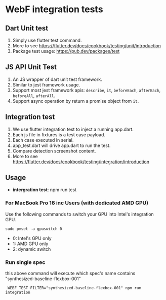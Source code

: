 # WebF integration tests

## Dart Unit test

1. Simply use flutter test command.
2. More to see https://flutter.dev/docs/cookbook/testing/unit/introduction
3. Package test usage: https://pub.dev/packages/test

## JS API Unit Test

1. An JS wrapper of dart unit test framework.
2. Similar to jest framework usage.
3. Support most jest framework apis: `describe`, `it`, `beforeEach`, `afterEach`, `beforeAll`, `afterAll`.
4. Support async operation by return a promise object from `it`.

## Integration test

1. We use flutter integration test to inject a running app.dart.
2. Each js file in fixtures is a test case payload.
3. Each case executed in serial.
4. app_test.dart will drive app.dart to run the test.
5. Compare detection screenshot content.
6. More to see https://flutter.dev/docs/cookbook/testing/integration/introduction

## Usage

+ **intergration test**: npm run test

### For MacBook Pro 16 inc Users (with dedicated AMD GPU)

Use the following commands to switch your GPU into Intel's integration GPU.

```
sudo pmset -a gpuswitch 0
```

+ 0: Intel's GPU only
+ 1: AMD GPU only
+ 2: dynamic switch

### Run single spec

this above command will execute which spec's name contains "synthesized-baseline-flexbox-001"
```
 WEBF_TEST_FILTER="synthesized-baseline-flexbox-001" npm run integration
```
